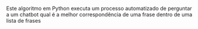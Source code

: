 Este algoritmo em Python executa um processo automatizado de perguntar a um chatbot qual é a melhor correspondência de uma frase dentro de uma lista de frases
